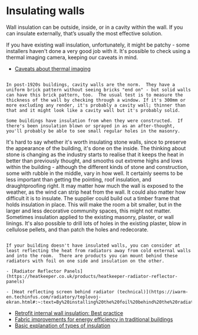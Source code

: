 # Insulating walls

<!-- TODO what average % of heat loss is through walls?  -->

Wall insulation can be outside, inside, or in a cavity within the wall.  If you can insulate externally, that’s usually the most effective solution.  

If you have existing wall insulation, unfortunately, it might be patchy - some installers haven't done a very good job with it.  It's possible to check using a thermal imaging camera, keeping our caveats in mind.  

- [Caveats about thermal imaging](thermal-imaging)

```{admonition} Are they cavity walls?  Are they already insulated?

In post-1920s buildings, cavity walls are the norm.  They have a uniform brick pattern without seeing bricks "end on" - but solid walls can have this brick pattern, too.  The usual test is to measure the thickness of the wall by checking through a window. If it's 300mm or more excluding any render, it's probably a cavity wall; thinner than that and it might look like a cavity wall but it's probably solid.

Some buildings have insulation from when they were constructed.  If there's been insulation blown or sprayed in as an after-thought, you'll probably be able to see small regular holes in the masonry.   

```

It's hard to say whether it's worth insulating stone walls, since to preserve the appearance of the building, it's done on the inside. The thinking about stone is changing as the industry starts to realise that it keeps the heat in better than previously thought, and smooths out extreme highs and lows within the building - although the different kinds of stone and construction, some with rubble in the middle, vary in how well.  It certainly seems to be less important than getting the pointing, roof insulation, and draughtproofing right.  It may matter how much the wall is exposed to the weather, as the wind can strip heat from the wall.   It could also matter how difficult it is to insulate.    The supplier could build out a timber frame that holds insulation in place.  This will make the room a bit smaller, but in the larger and less decorative community spaces, this might not matter.  Sometimes insulation applied to the existing masonry, plaster, or wall linings.  It's also possible to drill lots of holes in the existing plaster, blow in cellulose pellets, and than patch the holes and redecorate.  

```{admonition} A quick fix - radiator foil

If your building doesn't have insulated walls, you can consider at least reflecting the heat from radiators away from cold external walls and into the room.  There are products you can mount behind these radiators with foil on one side and insulation on the other.   

- [Radiator Reflector Panels](https://heatkeeper.co.uk/products/heatkeeper-radiator-reflector-panels)

- [Heat reflecting screen behind radiator (technical)](https://iwarm-en.techinfus.com/radiatory/teplovoj-ekran.html#:~:text=By%20installing%20the%20foil%20behind%20the%20radiator%2C%20near,insulating%20layer%20must%20be%20at%20least%205%20mm.)

```

- [Retrofit internal wall insulation:  Best practice](https://www.gov.uk/government/publications/retrofit-internal-wall-insulation-best-practice)
- [Fabric improvements for energy efficiency in traditional buildings](https://www.historicenvironment.scot/archives-and-research/publications/publication/?publicationId=179c1909-3679-4486-9583-a59100fa98c1)
- [Basic explanation of types of insulation](https://www.firstinarchitecture.co.uk/building-fabric-02-insulation-materials/)
